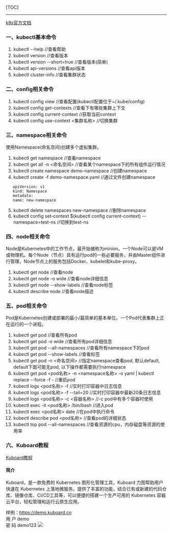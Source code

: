 [TOC]

---

[k8s官方文档](http://docs.kubernetes.org.cn/)


### 一、kubectl基本命令
1. kubectl --help //查看帮助
2. kubectl version //查看版本
3. kubectl version --short=true //查看版本(简单)
4. kubectl api-versions //查看api版本
5. kubectl cluster-info //查看集群状态


### 二、config相关命令
1. kubectl config view //查看配置(kubectl配置位于~/.kube/config)
2. kubectl config get-contexts //查看下有哪些集群上下文
3. kubectl config current-context //获取当前context
4. kubectl config use-context <集群名称> //切换集群


### 三、namespace相关命令
使用Namespace(命名空间)创建多个虚拟集群。
1. kubectl get namespace //查看namespace
2. kubectl get all -n <命名空间> //查看某个namespace下的所有组件运行情况
3. kubectl create namespace demo-namespace //创建namespace
4. kubectl create -f demo-namespace.yaml  //通过文件创建namespace
```
   apiVersion: v1
   kind: Namespace
   metadata:
   name: new-namespace
```
5. kubectl delete namespaces new-namespace //删除namespace
6. kubectl config set-context $(kubectl config current-context) --namespace=test-ns //切换到test-ns


### 四、node相关命令
Node是Kubernetes中的工作节点，最开始被称为minion。一个Node可以是VM或物理机。每个Node（节点）具有运行pod的一些必要服务，并由Master组件进行管理，Node节点上的服务包括Docker、kubelet和kube-proxy。
1. kubectl get node //查看node
2. kubectl get node -o wide //查看node详细信息
3. kubectl get node --show-labels //查看node标签
4. kubectl describe node //查看node描述


### 五、pod相关命令
Pod是Kubernetes创建或部署的最小/最简单的基本单位，一个Pod代表集群上正在运行的一个进程。
1. kubectl get pod //查看所有pod
2. kubectl get pod -o wide //查看所有pod详细信息
3. kubectl get pod --all-namespaces  //查看所有namespace下的pod
4. kubectl get pod --show-labels //查看标签
5. kubectl get pod -n <命名空间> //指定namespace查看pod, 默认default, default下面可能无pod, 以下操作都需要执行namespace
6. kubectl get pod <pod名称> -n <namespace名称> -o yaml | kubectl replace --force -f - //重启pod
7. kubectl logs <pod名称> -f //实时打印容器中日志信息
8. kubectl logs <pod名称> -f --tail=20 //实时打印容器中最新20条日志信息
9. kubectl logs <pod名称> -c <容器名称> //-c pod中有多个容器时使用
10. kubectl exec -it <pod名称> /bin/bash //进入pod
11. kubectl exec <pod名称> date //在pod中执行命令
12. kubectl describe pod <pod名称> //查看pod的详细状态
13. kubectl top pod --all-namespaces //查看资源的cpu，内存磁盘等资源的使用率


### 六、Kuboard教程
[Kuboard教程](https://kuboard.cn/overview/)
#### 简介
Kuboard，是一款免费的 Kubernetes 图形化管理工具，Kuboard 力图帮助用户快速在 Kubernetes 上落地微服务。提供了丰富的功能，结合已有或新建的代码仓库、镜像仓库、CI/CD工具等，可以便捷的搭建一个生产可用的 Kubernetes 容器云平台，轻松管理和运行云原生应用。  

样例：https://demo.kuboard.cn  
用 户 demo  
密 码 demo123
![](./imgs/Kuboard-Demo.png)
